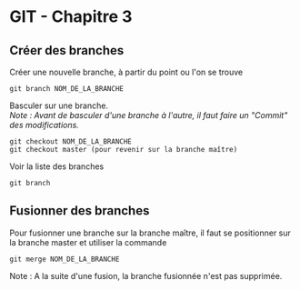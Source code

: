 GIT - Chapitre 3
================

Créer des branches
------------------

Créer une nouvelle branche, à partir du point ou l'on se trouve

    git branch NOM_DE_LA_BRANCHE

Basculer sur une branche.  
*Note : Avant de basculer d'une branche à l'autre, il faut faire un "Commit" des modifications.*

    git checkout NOM_DE_LA_BRANCHE
    git checkout master (pour revenir sur la branche maître)

Voir la liste des branches

    git branch

Fusionner des branches
----------------------

Pour fusionner une branche sur la branche maître, il faut se positionner sur la branche master et utiliser la commande

    git merge NOM_DE_LA_BRANCHE

Note : A la suite d'une fusion, la branche fusionnée n'est pas supprimée.

